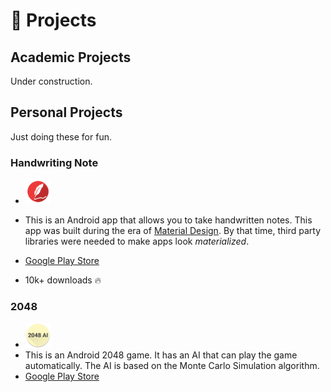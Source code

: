 # 🧪 Projects


## Academic Projects

Under construction.

## Personal Projects

Just doing these for fun.

### Handwriting Note 
- [<img src="../imgs/handwriting-note-icon.webp" width="40">](https://play.google.com/store/apps/details?id=com.lyk.immersivenote)

- This is an Android app that allows you to take handwritten notes. This app was built during the era of [Material Design](https://m3.material.io/). By that time, third party libraries were needed to make apps look *materialized*.
- [Google Play Store](https://play.google.com/store/apps/details?id=com.lyk.immersivenote)
- 10k+ downloads 🔥

### 2048 
- [<img src="../imgs/2048-ai-icon.webp" width="40">](https://play.google.com/store/apps/details?id=com.lyk.ai_2048)
- This is an Android 2048 game. It has an AI that can play the game automatically. The AI is based on the Monte Carlo Simulation algorithm. 
- [Google Play Store](https://play.google.com/store/apps/details?id=com.lyk.ai_2048)
